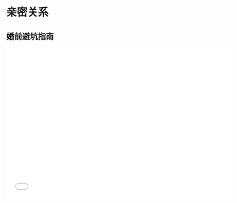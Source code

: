 # 亲密关系

## 婚前避坑指南

<iframe src="//player.bilibili.com/player.html?aid=708255828&bvid=BV1wQ4y1E7SW&cid=1395326689&p=1" scrolling="no" width="600" height="400" border="0" frameborder="no" framespacing="0" allowfullscreen="true"> </iframe>
